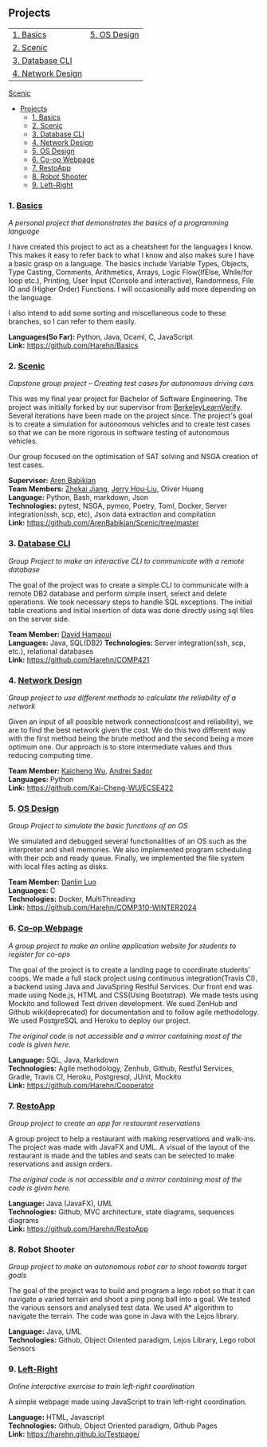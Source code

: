 ## Projects

|      |   |
|------|---|
| [1. Basics](#1-basics) |  [5. OS Design](#5-os-design) |
| [2. Scenic](#2-scenic) |   |
| [3. Database CLI](#3-database-cli) |   |
| [4. Network Design](#4-network-design) |   |

[Scenic]()

<!-- TOC -->
  * [Projects](#projects)
    * [1. Basics](#1-basics)
    * [2. Scenic](#2-scenic)
    * [3. Database CLI](#3-database-cli)
    * [4. Network Design](#4-network-design)
    * [5. OS Design](#5-os-design)
    * [6. Co-op Webpage](#6-co-op-webpage)
    * [7. RestoApp](#7-restoapp)
    * [8. Robot Shooter](#8-robot-shooter)
    * [9. Left-Right](#9-left-right)
<!-- TOC -->

### 1. [Basics](https://github.com/Harehn/Basics)
_A personal project that demonstrates the basics of a programming language_

I have created this project to act as a cheatsheet for the languages I know. 
This makes it easy to refer back to what I know and also makes sure I have a basic grasp on a language.
The basics include Variable Types, Objects, Type Casting, Comments, Arithmetics, Arrays,
Logic Flow(IfElse, While/for loop etc.), Printing, User Input (Console and interactive),
Randomness, File IO and (Higher Order) Functions. I will occasionally add more depending on the language.

I also intend to add some sorting and miscellaneous code to these branches, so I can refer to them easily.

**Languages(So Far):** Python, Java, Ocaml, C, JavaScript\
**Link:** https://github.com/Harehn/Basics 

### 2. [Scenic](https://github.com/ArenBabikian/Scenic/tree/master)
_Capstone group project – Creating test cases for autonomous driving cars_

This was my final year project for Bachelor of Software Engineering. 
The project was initially forked by our supervisor from [BerkeleyLearnVerify](https://github.com/BerkeleyLearnVerify/Scenic).
Several iterations have been made on the project since. The project's goal is to create a simulation for autonomous vehicles
and to create test cases so that we can be more rigorous in software testing of autonomous vehicles.

Our group focused on the optimisation of SAT solving and NSGA creation of test cases. 

**Supervisor:** [Aren Babikian](https://github.com/ArenBabikian) \
**Team Members:** [Zhekai Jiang](https://github.com/zhekai-jiang), [Jerry Hou-Liu](https://github.com/JryHL), Oliver Huang\
**Language:** Python, Bash, markdown, Json \
**Technologies:** pytest, NSGA, pymoo, Poetry, Toml, Docker, Server integration(ssh, scp, etc), Json data extraction and compilation\
**Link:** https://github.com/ArenBabikian/Scenic/tree/master

### 3. [Database CLI](https://github.com/Harehn/COMP421)
_Group Project to make an interactive CLI to communicate with a remote database_

The goal of the project was to create a simple CLI to communicate with a remote DB2 database and perform
simple insert, select and delete operations. We took necessary steps to handle SQL exceptions. 
The initial table creations and initial insertion of data was done directly using sql files on the server side.

**Team Member:** [David Hamaoui](https://github.com/davidham96)\
**Languages:** Java, SQL(DB2)
**Technologies:** Server integration(ssh, scp, etc.), relational databases\
**Link:** https://github.com/Harehn/COMP421

### 4. [Network Design](https://github.com/Kai-Cheng-WU/ECSE422)
_Group project to use different methods to calculate the reliability of a network_

Given an input of all possible network connections(cost and reliability), we are to find the best network given the cost.
We do this two different way with the first method being the brute method and the second being a more optimum one.
Our approach is to store intermediate values and thus reducing computing time.

**Team Member:** [Kaicheng Wu](https://github.com/Kai-Cheng-WU), [Andrei Sador](https://github.com/andrei-sandor)\
**Languages:** Python\
**Link:** https://github.com/Kai-Cheng-WU/ECSE422


### 5. [OS Design](https://github.com/Harehn/COMP310-WINTER2024)
_Group Project to simulate the basic functions of an OS_

We simulated and debugged several functionalities of an OS such as the interpreter and shell memories. 
We also implemented program scheduling with their pcb and ready queue. 
Finally, we implemented the file system with local files acting as disks.

**Team Member:** [Danlin Luo](https://github.com/dluo6)\
**Languages:** C \
**Technologies:** Docker, MultiThreading \
**Link:** https://github.com/Harehn/COMP310-WINTER2024

### 6. [Co-op Webpage](https://github.com/Harehn/Cooperator)
_A group project to make an online application website for students to register for co-ops_

The goal of the project is to create a landing page to coordinate students' coops.
We made a full stack project using continuous integration(Travis CI), a backend using Java and JavaSpring Restful Services.
Our front end was made using Node.js, HTML and CSS(Using Bootstrap). We made tests using Mockito and followed Test driven development.
We sued ZenHub and Github wiki(deprecated) for documentation and to follow agile methodology. 
We used PostgreSQL and Heroku to deploy our project. 

_The original code is not accessible and a mirror containing most of the code is given here._

**Language:** SQL, Java, Markdown \
**Technologies:** Agile methodology, Zenhub, Github, Restful Services, Gradle, Travis CI, Heroku, Postgresql, JUnit, Mockito\
**Link:** https://github.com/Harehn/Cooperator

### 7. [RestoApp](https://github.com/Harehn/RestoApp)
_Group project to create an app for restaurant reservations_

A group project to help a restaurant with making reservations and walk-ins. The project was made with JavaFX and UML.
A visual of the layout of the restaurant is made and the tables and seats can be selected to make reservations and assign orders.

_The original code is not accessible and a mirror containing most of the code is given here._

**Language:** Java (JavaFX), UML\
**Technologies:** Github, MVC architecture, state diagrams, sequences diagrams\
**Link:** https://github.com/Harehn/RestoApp

### 8. Robot Shooter
_Group project to make an autonomous robot car to shoot towards target goals_

The goal of the project was to build and program a lego robot so that it can navigate a varied terrain and shoot a ping pong ball into a goal.
We tested the various sensors and analysed test data. We used A* algorithm to navigate the terrain. The code was gone in Java with the Lejos library.

**Language:** Java, UML\
**Technologies:** Github, Object Oriented paradigm, Lejos Library, Lego robot Sensors

### 9. [Left-Right](https://harehn.github.io/Testpage/)
_Online interactive exercise to train left-right coordination_

A simple webpage made using JavaScript to train left-right coordination.

**Language:** HTML, Javascript\
**Technologies:** Github, Object Oriented paradigm, Github Pages \
**Link:** https://harehn.github.io/Testpage/